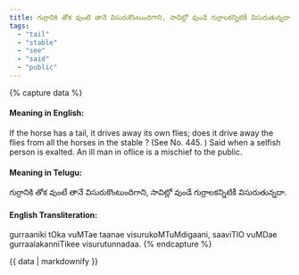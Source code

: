 ```yaml
---
title: గుర్రానికి తోక వుంటే తానే విసురుకొంటుందిగాని, సావిట్లో వుండే గుర్రాలకన్నిటికీ విసురుతున్నదా.
tags:
  - "tail"
  - "stable"
  - "see"
  - "said"
  - "public"
---
```


{% capture data %}
#### Meaning in English:
If the horse has a tail, it drives away its own flies; does it drive away the flies from all the horses in the stable ?
(See No. 445. )
Said when a selfish person is exalted.
An ill man in oflice is a mischief to the public.

#### Meaning in Telugu:
గుర్రానికి తోక వుంటే తానే విసురుకొంటుందిగాని, సావిట్లో వుండే గుర్రాలకన్నిటికీ విసురుతున్నదా.

#### English Transliteration:
gurraaniki tOka vuMTae taanae visurukoMTuMdigaani, saaviTlO vuMDae gurraalakanniTikee visurutunnadaa.
{% endcapture %}

{{ data | markdownify }}

